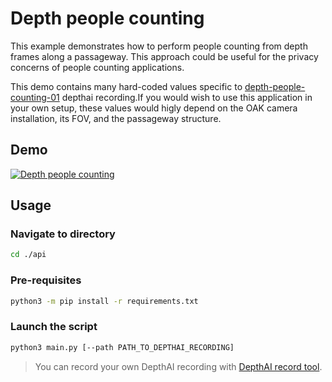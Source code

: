# Depth people counting

This example demonstrates how to perform people counting from depth frames along a passageway. This approach could be useful for the privacy concerns of people counting applications.

This demo contains many hard-coded values specific to [depth-people-counting-01](api/depth-people-counting-01) depthai recording.If you would wish to use this application in your own setup, these values would higly depend on the OAK camera installation, its FOV, and the passageway structure.

## Demo

[![Depth people counting](https://user-images.githubusercontent.com/18037362/179425724-fcc77aa7-6616-4ca7-8083-ec1a7a78a7de.gif)](https://youtu.be/9M1mRICVKcw "Depth people counting")

## Usage

### Navigate to directory

```bash
cd ./api
```

### Pre-requisites

```bash
python3 -m pip install -r requirements.txt
```

### Launch the script

```bash
python3 main.py [--path PATH_TO_DEPTHAI_RECORDING]
```

> You can record your own DepthAI recording with [DepthAI record tool](../record-replay/).
